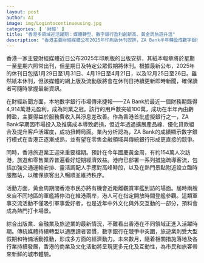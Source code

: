 ```yaml
---
layout: post
author: AI
image: img/Logintocontinueusing.jpg
categories: [ '財經' ]
title: "香港多領域迎活躍期：媒體轉型、數字銀行盈利創新高、黃金周旅遊升溫"  
description: "香港主要財經媒體公布2025年印刷版休刊安排，ZA Bank半年轉盈成數字銀行之冠，國慶黃金周吸引逾百萬人次訪港並舉辦軍艦開放活動，展現出版、金融及旅遊業多元活力。"
---
```

香港一家主要財經媒體近日公布2025年印刷版的出版安排，其紙本報章將於星期一至星期六照常出刊，但星期日及特定公眾假期將休刊。根據最新公布，2025年的休刊日包括1月29日至1月31日、4月19日至4月21日，以及12月25日至26日。雖然紙本休刊，但該媒體的網上版及流動版將會在休刊日持續更新即時新聞，確保讀者可隨時掌握最新資訊。

在財經新聞方面，本地數字銀行市場傳來捷報——ZA Bank於最近一個財務期錄得4,914萬港元盈利，成為同業之冠。該行的用戶數突破100萬，成功在半年內由虧轉盈，主要得益於服務費收入與淨息差改善。作為香港首批虛擬銀行之一，ZA Bank早期因市場投入及推廣成本導致虧損，但近年透過擴展產品線、優化貸款組合及提升客戶活躍度，成功扭轉局面。業內分析認為，ZA Bank的成績顯示數字銀行模式在香港正逐漸成熟，並有望在零售金融領域與傳統銀行形成更直接的競爭。

同時，香港旅遊業正迎來重要檔期。預計在今年國慶黃金周，有約154萬人次訪港，旅遊和零售業界普遍看好短期經濟效益。港府已部署一系列措施疏導客流，包括加強交通運輸安排、靈活調配人手應對高峰時段，以及在熱門景點附近設立臨時服務站，以確保旅客出入暢順並維持秩序。

活動方面，黃金周期間香港市民亦將有機會近距離觀賞軍艦到訪的場面。屆時兩艘來自不同地區的軍艦將停泊在維港兩岸，港人可在指定開放時間登艦參觀。這類軍事交流活動不僅吸引軍事愛好者，也是近年中外文化與外交互動的一部分，預料會成為熱門打卡場景。

綜合出版業、金融業及旅遊業的最新情況，不難看出香港在不同領域正進入活躍時期。傳統媒體持續轉型以適應讀者習慣，數字銀行在競爭中突圍，旅遊業則受大型假期和特備活動推動，形成多方面的經濟動力。未來數月，隨着相關措施落地及各行業持續發展，香港的商業及文化活動將呈現更多元化及互動性，為市民和旅客帶來新鮮的城市體驗。